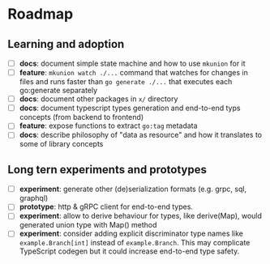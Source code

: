 # Roadmap
## Learning and adoption

- [ ] **docs**: document simple state machine and how to use `mkunion` for it
- [ ] **feature**: `mkunion watch ./...` command that watches for changes in files and runs faster than `go generate ./...` that executes each go:generate separately
- [ ] **docs**: document other packages in `x/` directory
- [ ] **docs**: document typescript types generation and end-to-end typs concepts (from backend to frontend)
- [ ] **feature**: expose functions to extract `go:tag` metadata
- [ ] **docs**: describe philosophy of "data as resource" and how it translates to some of library concepts

## Long tern experiments and prototypes

- [ ] **experiment**: generate other (de)serialization formats (e.g. grpc, sql, graphql)
- [ ] **prototype**: http & gRPC client for end-to-end types.
- [ ] **experiment**: allow to derive behaviour for types, like derive(Map), would generated union type with Map() method
- [ ] **experiment**: consider adding explicit discriminator type names like `example.Branch[int]` instead of `example.Branch`. This may complicate TypeScript codegen but it could increase end-to-end type safety.

